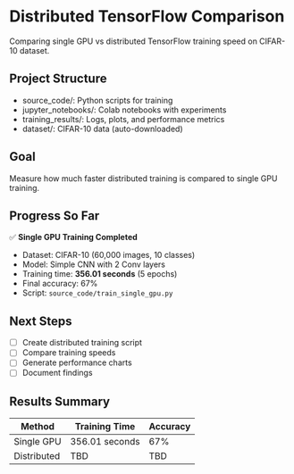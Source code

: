 # Distributed TensorFlow Comparison
Comparing single GPU vs distributed TensorFlow training speed on CIFAR-10 dataset.

## Project Structure
- source_code/: Python scripts for training
- jupyter_notebooks/: Colab notebooks with experiments
- training_results/: Logs, plots, and performance metrics
- dataset/: CIFAR-10 data (auto-downloaded)

## Goal
Measure how much faster distributed training is compared to single GPU training.

## Progress So Far
✅ **Single GPU Training Completed**
- Dataset: CIFAR-10 (60,000 images, 10 classes)
- Model: Simple CNN with 2 Conv layers
- Training time: **356.01 seconds** (5 epochs)
- Final accuracy: 67%
- Script: `source_code/train_single_gpu.py`

## Next Steps
- [ ] Create distributed training script
- [ ] Compare training speeds
- [ ] Generate performance charts
- [ ] Document findings

## Results Summary
| Method | Training Time | Accuracy |
|--------|---------------|----------|
| Single GPU | 356.01 seconds | 67% |
| Distributed | TBD | TBD |
